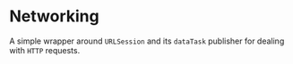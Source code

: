 # Networking

A simple wrapper around `URLSession` and its `dataTask` publisher for dealing with `HTTP` requests.
